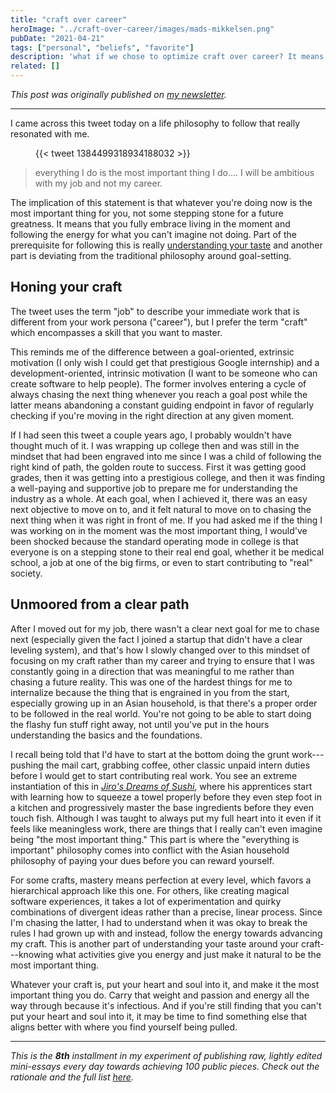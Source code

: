 ```yaml
---
title: "craft over career"
heroImage: "../craft-over-career/images/mads-mikkelsen.png"
pubDate: "2021-04-21"
tags: ["personal", "beliefs", "favorite"]
description: 'what if we chose to optimize craft over career? It means everything we''re doing right now is the most important thing, not just a stepping stone towards some "better" future.'
related: []
---
```


_This post was originally published on [my newsletter](https://spencerchang.substack.com/p/craft-over-career)._

---

I came across this tweet today on a life philosophy to follow that really resonated with me.

<figure class="embed">
    {{< tweet 1384499318934188032 >}}
</figure>

> everything I do is the most important thing I do.... I will be ambitious with my job and not my career.

The implication of this statement is that whatever you're doing now is the most important thing for you, not some stepping stone for a future greatness. It means that you fully embrace living in the moment and following the energy for what you can't imagine not doing. Part of the prerequisite for following this is really [understanding your taste](https://spencerchang.substack.com/p/the-mid-twenties#main:~:text=tuning%20my%20nose%20for%20what%20makes%20me%20really%20go%20off) and another part is deviating from the traditional philosophy around goal-setting.

## Honing your craft

The tweet uses the term "job" to describe your immediate work that is different from your work persona ("career"), but I prefer the term "craft" which encompasses a skill that you want to master.

This reminds me of the difference between a goal-oriented, extrinsic motivation (I only wish I could get that prestigious Google internship) and a development-oriented, intrinsic motivation (I want to be someone who can create software to help people). The former involves entering a cycle of always chasing the next thing whenever you reach a goal post while the latter means abandoning a constant guiding endpoint in favor of regularly checking if you're moving in the right direction at any given moment.

If I had seen this tweet a couple years ago, I probably wouldn't have thought much of it. I was wrapping up college then and was still in the mindset that had been engraved into me since I was a child of following the right kind of path, the golden route to success. First it was getting good grades, then it was getting into a prestigious college, and then it was finding a well-paying and supportive job to prepare me for understanding the industry as a whole. At each goal, when I achieved it, there was an easy next objective to move on to, and it felt natural to move on to chasing the next thing when it was right in front of me. If you had asked me if the thing I was working on in the moment was the most important thing, I would've been shocked because the standard operating mode in college is that everyone is on a stepping stone to their real end goal, whether it be medical school, a job at one of the big firms, or even to start contributing to "real" society.

## Unmoored from a clear path

After I moved out for my job, there wasn't a clear next goal for me to chase next (especially given the fact I joined a startup that didn't have a clear leveling system), and that's how I slowly changed over to this mindset of focusing on my craft rather than my career and trying to ensure that I was constantly going in a direction that was meaningful to me rather than chasing a future reality. This was one of the hardest things for me to internalize because the thing that is engrained in you from the start, especially growing up in an Asian household, is that there's a proper order to be followed in the real world. You're not going to be able to start doing the flashy fun stuff right away, not until you've put in the hours understanding the basics and the foundations.

I recall being told that I'd have to start at the bottom doing the grunt work---pushing the mail cart, grabbing coffee, other classic unpaid intern duties before I would get to start contributing real work. You see an extreme instantiation of this in _[Jiro's Dreams of Sushi](https://en.wikipedia.org/wiki/Jiro_Dreams_of_Sushi)_, where his apprentices start with learning how to squeeze a towel properly before they even step foot in a kitchen and progressively master the base ingredients before they even touch fish. Although I was taught to always put my full heart into it even if it feels like meaningless work, there are things that I really can't even imagine being "the most important thing." This part is where the "everything is important" philosophy comes into conflict with the Asian household philosophy of paying your dues before you can reward yourself.

For some crafts, mastery means perfection at every level, which favors a hierarchical approach like this one. For others, like creating magical software experiences, it takes a lot of experimentation and quirky combinations of divergent ideas rather than a precise, linear process. Since I'm chasing the latter, I had to understand when it was okay to break the rules I had grown up with and instead, follow the energy towards advancing my craft. This is another part of understanding your taste around your craft---knowing what activities give you energy and just make it natural to be the most important thing.

Whatever your craft is, put your heart and soul into it, and make it the most important thing you do. Carry that weight and passion and energy all the way through because it's infectious. And if you're still finding that you can't put your heart and soul into it, it may be time to find something else that aligns better with where you find yourself being pulled.

---

_This is the_ **_8th_** _installment in my experiment of publishing raw, lightly edited mini-essays every day towards achieving 100 public pieces. Check out the rationale and the full list [here](https://www.spencerchang.me/experiments/100posts/)._
